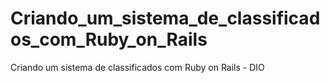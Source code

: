 # Criando_um_sistema_de_classificados_com_Ruby_on_Rails
Criando um sistema de classificados com Ruby on Rails - DIO
